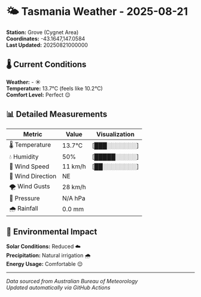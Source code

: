 # 🌤️ Tasmania Weather - 2025-08-21

**Station:** Grove (Cygnet Area)  
**Coordinates:** -43.1647,147.0584  
**Last Updated:** 20250821000000

## 🌡️ Current Conditions

**Weather:** - ☀️  
**Temperature:** 13.7°C (feels like 10.2°C)  
**Comfort Level:** Perfect 😌

## 📊 Detailed Measurements

| Metric | Value | Visualization |
|--------|-------|---------------|
| 🌡️ Temperature | 13.7°C | [███░░░░░░░] |
| 💧 Humidity | 50% | [█████░░░░░] |
| 💨 Wind Speed | 11 km/h | [██░░░░░░░░] |
| 🧭 Wind Direction | NE | |
| 🌪️ Wind Gusts | 28 km/h | |
| 🔽 Pressure | N/A hPa | |
| 🌧️ Rainfall | 0.0 mm | |

## 🌱 Environmental Impact

**Solar Conditions:** Reduced ☁️  
**Precipitation:** Natural irrigation 🌧️  
**Energy Usage:** Comfortable 😌

---
*Data sourced from Australian Bureau of Meteorology*  
*Updated automatically via GitHub Actions*
